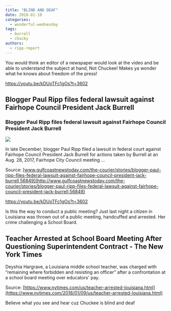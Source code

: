 ```yaml
---
title: "BLIND AND DEAF"
date: 2018-01-10
categories: 
  - wonderful-wednesday
tags: 
  - burrell
  - chucky
authors: 
  - ripp-report
---
```


You would think an editor of a newspaper would look at the video and be able to understand the subject at hand, Not Chuckee! Makes ya wonder what he knows about freedom of the press!

https://youtu.be/kDUoTFc1gOs?t=3602

## Blogger Paul Ripp files federal lawsuit against Fairhope Council President Jack Burrell

### Blogger Paul Ripp files federal lawsuit against Fairhope Council President Jack Burrell

![](https://cdn.rippreport.com/wp-content/uploads/2018/01/1515451251_9c8c.jpg)

In late December, blogger Paul Ripp filed a lawsuit in federal court against Fairhope Council President Jack Burrell for actions taken by Burrell at an Aug. 28, 2017, Fairhope City Council meeting …

Source: [www.gulfcoastnewstoday.com/the-courier/stories/blogger-paul-ripp-files-federal-lawsuit-against-fairhope-council-president-jack-burrell,56849](http://www.gulfcoastnewstoday.com/the-courier/stories/blogger-paul-ripp-files-federal-lawsuit-against-fairhope-council-president-jack-burrell,56849)

https://youtu.be/kDUoTFc1gOs?t=3602

Is this the way to conduct a public meeting? Just last night a citizen in Louisiana was thrown out of a public meeting, handcuffed and arrested. Her crime challenging a School Board.

## Teacher Arrested at School Board Meeting After Questioning Superintendent Contract - The New York Times

Deyshia Hargrave, a Louisiana middle school teacher, was charged with “remaining where forbidden and resisting an officer” after a confrontation at a school board meeting over educators' pay.

Source: [https://www.nytimes.com/us/teacher-arrested-louisiana.html](https://www.nytimes.com/2018/01/09/us/teacher-arrested-louisiana.html)

Believe what you see and hear cuz Chuckee is blind and deaf

